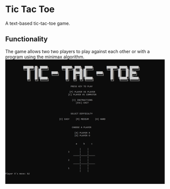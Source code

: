 # Tic Tac Toe
A text-based tic-tac-toe game.

## Functionality
The game allows two two players to play against each other or with a program using the minimax algorithm.
![Game Screen](images/game-screen.jpg)

